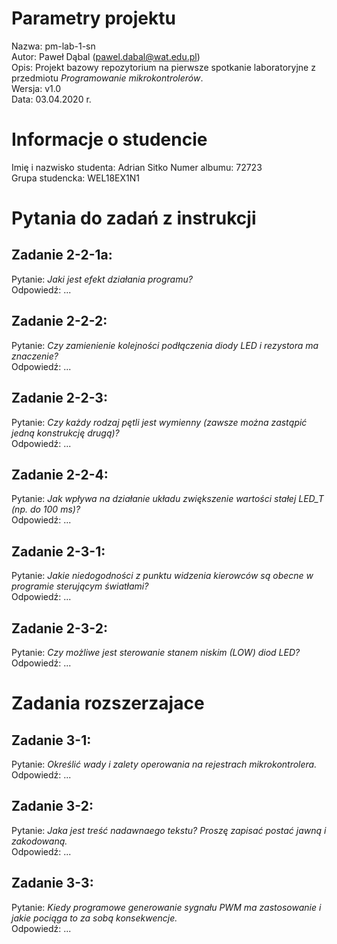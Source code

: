 # Parametry projektu
Nazwa:  pm-lab-1-sn  
Autor:  Paweł Dąbal (pawel.dabal@wat.edu.pl)  
Opis:   Projekt bazowy repozytorium na pierwsze spotkanie laboratoryjne z przedmiotu *Programowanie mikrokontrolerów*.  
Wersja: v1.0  
Data:   03.04.2020 r.  

# Informacje o studencie
Imię i nazwisko studenta:   Adrian Sitko
Numer albumu:               72723  
Grupa studencka:            WEL18EX1N1

# Pytania do zadań z instrukcji
## Zadanie 2-2-1a:
Pytanie:    *Jaki jest efekt działania programu?*  
Odpowiedź:  ...

## Zadanie 2-2-2:
Pytanie:    *Czy zamienienie kolejności podłączenia diody LED i rezystora ma znaczenie?*  
Odpowiedź:  ...

## Zadanie 2-2-3:
Pytanie:    *Czy każdy rodzaj pętli jest wymienny (zawsze można zastąpić jedną konstrukcję drugą)?*  
Odpowiedź:  ...

## Zadanie 2-2-4:
Pytanie:    *Jak wpływa na działanie układu zwiększenie wartości stałej LED_T (np. do 100 ms)?*  
Odpowiedź:  ...

## Zadanie 2-3-1:
Pytanie:    *Jakie niedogodności z punktu widzenia kierowców są obecne w programie sterującym światłami?*  
Odpowiedź:  ...

## Zadanie 2-3-2:
Pytanie:    *Czy możliwe jest sterowanie stanem niskim (LOW) diod LED?*  
Odpowiedź:  ...

# Zadania rozszerzajace
## Zadanie 3-1:
Pytanie:    *Określić wady i zalety operowania na rejestrach mikrokontrolera.*  
Odpowiedź:  ...

## Zadanie 3-2:
Pytanie:    *Jaka jest treść nadawnaego tekstu? Proszę zapisać postać jawną i zakodowaną.*  
Odpowiedź:  ...

## Zadanie 3-3:
Pytanie:    *Kiedy programowe generowanie sygnału PWM ma zastosowanie i jakie pociąga to za sobą konsekwencje.*  
Odpowiedź:  ...

